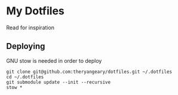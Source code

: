 # My Dotfiles

Read for inspiration

## Deploying

GNU stow is needed in order to deploy

```
git clone git@github.com:theryangeary/dotfiles.git ~/.dotfiles
cd ~/.dotfiles
git submodule update --init --recursive
stow *
```
